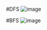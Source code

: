 #DFS
![image](https://github.com/friendlyantz/puzzles-and-challanges/assets/70934030/e0b22a9c-6416-477c-a791-3b0e55bb221d)

#BFS
![image](https://github.com/friendlyantz/puzzles-and-challanges/assets/70934030/e70e5359-52ab-4911-99ad-215aaca88f35)
